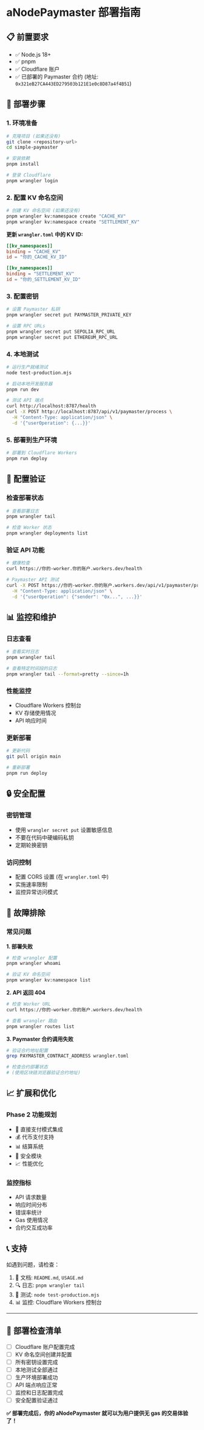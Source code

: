 # aNodePaymaster 部署指南

## 📋 前置要求

- ✅ Node.js 18+
- ✅ pnpm
- ✅ Cloudflare 账户
- ✅ 已部署的 Paymaster 合约 (地址: `0x321eB27CA443ED279503b121E1e0c8D87a4f4B51`)

## 🚀 部署步骤

### 1. 环境准备

```bash
# 克隆项目 (如果还没有)
git clone <repository-url>
cd simple-paymaster

# 安装依赖
pnpm install

# 登录 Cloudflare
pnpm wrangler login
```

### 2. 配置 KV 命名空间

```bash
# 创建 KV 命名空间 (如果还没有)
pnpm wrangler kv:namespace create "CACHE_KV"
pnpm wrangler kv:namespace create "SETTLEMENT_KV"
```

**更新 `wrangler.toml` 中的 KV ID:**
```toml
[[kv_namespaces]]
binding = "CACHE_KV"
id = "你的_CACHE_KV_ID"

[[kv_namespaces]]
binding = "SETTLEMENT_KV"
id = "你的_SETTLEMENT_KV_ID"
```

### 3. 配置密钥

```bash
# 设置 Paymaster 私钥
pnpm wrangler secret put PAYMASTER_PRIVATE_KEY

# 设置 RPC URLs
pnpm wrangler secret put SEPOLIA_RPC_URL
pnpm wrangler secret put ETHEREUM_RPC_URL
```

### 4. 本地测试

```bash
# 运行生产就绪测试
node test-production.mjs

# 启动本地开发服务器
pnpm run dev

# 测试 API 端点
curl http://localhost:8787/health
curl -X POST http://localhost:8787/api/v1/paymaster/process \
  -H "Content-Type: application/json" \
  -d '{"userOperation": {...}}'
```

### 5. 部署到生产环境

```bash
# 部署到 Cloudflare Workers
pnpm run deploy
```

## 🔧 配置验证

### 检查部署状态

```bash
# 查看部署日志
pnpm wrangler tail

# 检查 Worker 状态
pnpm wrangler deployments list
```

### 验证 API 功能

```bash
# 健康检查
curl https://你的-worker.你的账户.workers.dev/health

# Paymaster API 测试
curl -X POST https://你的-worker.你的账户.workers.dev/api/v1/paymaster/process \
  -H "Content-Type: application/json" \
  -d '{"userOperation": {"sender": "0x...", ...}}'
```

## 📊 监控和维护

### 日志查看

```bash
# 查看实时日志
pnpm wrangler tail

# 查看特定时间段的日志
pnpm wrangler tail --format=pretty --since=1h
```

### 性能监控

- Cloudflare Workers 控制台
- KV 存储使用情况
- API 响应时间

### 更新部署

```bash
# 更新代码
git pull origin main

# 重新部署
pnpm run deploy
```

## 🔒 安全配置

### 密钥管理

- 使用 `wrangler secret put` 设置敏感信息
- 不要在代码中硬编码私钥
- 定期轮换密钥

### 访问控制

- 配置 CORS 设置 (在 `wrangler.toml` 中)
- 实施速率限制
- 监控异常访问模式

## 🚨 故障排除

### 常见问题

**1. 部署失败**
```bash
# 检查 wrangler 配置
pnpm wrangler whoami

# 验证 KV 命名空间
pnpm wrangler kv:namespace list
```

**2. API 返回 404**
```bash
# 检查 Worker URL
curl https://你的-worker.你的账户.workers.dev/health

# 查看 wrangler 路由
pnpm wrangler routes list
```

**3. Paymaster 合约调用失败**
```bash
# 验证合约地址配置
grep PAYMASTER_CONTRACT_ADDRESS wrangler.toml

# 检查合约部署状态
# (使用区块链浏览器验证合约地址)
```

## 📈 扩展和优化

### Phase 2 功能规划

- 🔄 直接支付模式集成
- 💰 代币支付支持
- 📊 结算系统
- 🔐 安全模块
- 📈 性能优化

### 监控指标

- API 请求数量
- 响应时间分布
- 错误率统计
- Gas 使用情况
- 合约交互成功率

## 📞 支持

如遇到问题，请检查：

1. 📖 文档: `README.md`, `USAGE.md`
2. 🔍 日志: `pnpm wrangler tail`
3. 🧪 测试: `node test-production.mjs`
4. 📊 监控: Cloudflare Workers 控制台

---

## 🎯 部署检查清单

- [ ] Cloudflare 账户配置完成
- [ ] KV 命名空间创建并配置
- [ ] 所有密钥设置完成
- [ ] 本地测试全部通过
- [ ] 生产环境部署成功
- [ ] API 端点响应正常
- [ ] 监控和日志配置完成
- [ ] 安全配置验证通过

**✅ 部署完成后，你的 aNodePaymaster 就可以为用户提供无 gas 的交易体验了！**
